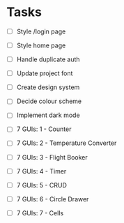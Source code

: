 # Tasks

- [ ] Style /login page
- [ ] Style home page
- [ ] Handle duplicate auth
- [ ] Update project font
- [ ] Create design system
- [ ] Decide colour scheme
- [ ] Implement dark mode
- [ ] 7 GUIs: 1 - Counter
- [ ] 7 GUIs: 2 - Temperature Converter
- [ ] 7 GUIs: 3 - Flight Booker
- [ ] 7 GUIs: 4 - Timer
- [ ] 7 GUIs: 5 - CRUD
- [ ] 7 GUIs: 6 - Circle Drawer
- [ ] 7 GUIs: 7 - Cells

